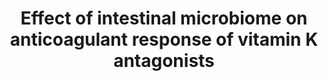 ---
annotations:
- id: CL:0000677
  parent: native cell
  type: Cell Type Ontology
  value: gut absorptive cell
- id: PW:0001012
  parent: signaling pathway
  type: Pathway Ontology
  value: vitamin and vitamin metabolites signaling pathway
- id: DOID:11249
  parent: disease of metabolism
  type: Disease Ontology
  value: vitamin K deficiency bleeding
- id: PW:0002325
  parent: drug pathway
  type: Pathway Ontology
  value: vitamin K antagonist drug pathway
- id: CL:0000182
  parent: native cell
  type: Cell Type Ontology
  value: hepatocyte
authors:
- DeSl
- Eweitz
description: A hypothetical pathway showing the interactions of metabolites produced
  by the intestinal microbiome, which can affects the anticoagulant response of vitamin
  K antagonists (VKAs).
last-edited: 2022-12-10
organisms:
- Homo sapiens
redirect_from:
- /index.php/Pathway:WP5273
- /instance/WP5273
- /instance/WP5273_rr123985
revision: r123985
schema-jsonld:
- '@context': https://schema.org/
  '@id': https://wikipathways.github.io/pathways/WP5273.html
  '@type': Dataset
  creator:
    '@type': Organization
    name: WikiPathways
  description: A hypothetical pathway showing the interactions of metabolites produced
    by the intestinal microbiome, which can affects the anticoagulant response of
    vitamin K antagonists (VKAs).
  keywords:
  - 1-butyrate
  - Acenocoumarol
  - Anisindione
  - Apaxiban
  - Brodifacoum
  - CD36
  - CYP2C9
  - Chlorophacinone
  - Coumatetralyl
  - Diphacinone
  - Fluindione
  - Lithocholic acid
  - NPC1L1
  - PPAR alpha
  - PPAR beta
  - PXR
  - Phenindione
  - Phenprocoumon
  - Pindone
  - SR-BI
  - Tioclomarol
  - VDR
  - Warfarin
  - dicoumarol
  - menaquinone
  - phylloquinone
  license: CC0
  name: Effect of intestinal microbiome on anticoagulant response of vitamin K antagonists
seo: CreativeWork
title: Effect of intestinal microbiome on anticoagulant response of vitamin K antagonists
wpid: WP5273
---